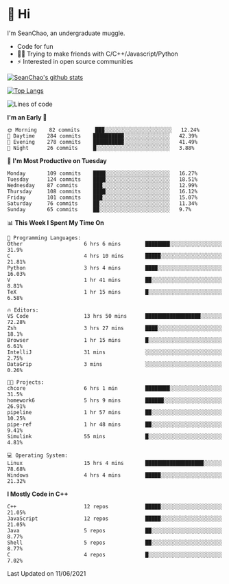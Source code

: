 # 👋 Hi
I'm SeanChao, an undergraduate muggle.

- Code for fun
- 👨‍💻 Trying to make friends with C/C++/Javascript/Python
- ⚡ Interested in open source communities

[![SeanChao's github stats](https://i-github-readme-stats.vercel.app/api?username=seanchao&show_icons=true)](https://github.com/anuraghazra/github-readme-stats)

[![Top Langs](https://i-github-readme-stats.vercel.app/api/top-langs/?username=seanchao&layout=compact)](https://github.com/anuraghazra/github-readme-stats)

<!--START_SECTION:waka-->
![Lines of code](https://img.shields.io/badge/From%20Hello%20World%20I%27ve%20Written-1.6%20million%20lines%20of%20code-blue)

**I'm an Early 🐤** 

```text
🌞 Morning    82 commits     ███░░░░░░░░░░░░░░░░░░░░░░   12.24% 
🌆 Daytime    284 commits    ██████████░░░░░░░░░░░░░░░   42.39% 
🌃 Evening    278 commits    ██████████░░░░░░░░░░░░░░░   41.49% 
🌙 Night      26 commits     █░░░░░░░░░░░░░░░░░░░░░░░░   3.88%

```
📅 **I'm Most Productive on Tuesday** 

```text
Monday       109 commits    ████░░░░░░░░░░░░░░░░░░░░░   16.27% 
Tuesday      124 commits    ████░░░░░░░░░░░░░░░░░░░░░   18.51% 
Wednesday    87 commits     ███░░░░░░░░░░░░░░░░░░░░░░   12.99% 
Thursday     108 commits    ████░░░░░░░░░░░░░░░░░░░░░   16.12% 
Friday       101 commits    ███░░░░░░░░░░░░░░░░░░░░░░   15.07% 
Saturday     76 commits     ██░░░░░░░░░░░░░░░░░░░░░░░   11.34% 
Sunday       65 commits     ██░░░░░░░░░░░░░░░░░░░░░░░   9.7%

```


📊 **This Week I Spent My Time On** 

```text
💬 Programming Languages: 
Other                    6 hrs 6 mins        ████████░░░░░░░░░░░░░░░░░   31.9% 
C                        4 hrs 10 mins       █████░░░░░░░░░░░░░░░░░░░░   21.81% 
Python                   3 hrs 4 mins        ████░░░░░░░░░░░░░░░░░░░░░   16.03% 
V                        1 hr 41 mins        ██░░░░░░░░░░░░░░░░░░░░░░░   8.81% 
TeX                      1 hr 15 mins        █░░░░░░░░░░░░░░░░░░░░░░░░   6.58%

🔥 Editors: 
VS Code                  13 hrs 50 mins      ██████████████████░░░░░░░   72.28% 
Zsh                      3 hrs 27 mins       ████░░░░░░░░░░░░░░░░░░░░░   18.1% 
Browser                  1 hr 15 mins        █░░░░░░░░░░░░░░░░░░░░░░░░   6.61% 
IntelliJ                 31 mins             ░░░░░░░░░░░░░░░░░░░░░░░░░   2.75% 
DataGrip                 3 mins              ░░░░░░░░░░░░░░░░░░░░░░░░░   0.26%

🐱‍💻 Projects: 
chcore                   6 hrs 1 min         ████████░░░░░░░░░░░░░░░░░   31.5% 
homework6                5 hrs 9 mins        ██████░░░░░░░░░░░░░░░░░░░   26.91% 
pipeline                 1 hr 57 mins        ██░░░░░░░░░░░░░░░░░░░░░░░   10.25% 
pipe-ref                 1 hr 48 mins        ██░░░░░░░░░░░░░░░░░░░░░░░   9.41% 
Simulink                 55 mins             █░░░░░░░░░░░░░░░░░░░░░░░░   4.81%

💻 Operating System: 
Linux                    15 hrs 4 mins       ███████████████████░░░░░░   78.68% 
Windows                  4 hrs 4 mins        █████░░░░░░░░░░░░░░░░░░░░   21.32%

```

**I Mostly Code in C++** 

```text
C++                      12 repos            █████░░░░░░░░░░░░░░░░░░░░   21.05% 
JavaScript               12 repos            █████░░░░░░░░░░░░░░░░░░░░   21.05% 
Java                     5 repos             ██░░░░░░░░░░░░░░░░░░░░░░░   8.77% 
Shell                    5 repos             ██░░░░░░░░░░░░░░░░░░░░░░░   8.77% 
C                        4 repos             █░░░░░░░░░░░░░░░░░░░░░░░░   7.02%

```



 Last Updated on 11/06/2021
<!--END_SECTION:waka-->
